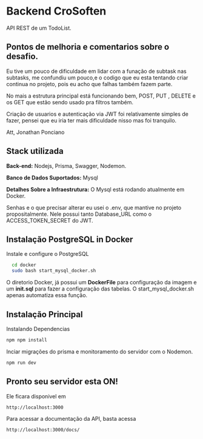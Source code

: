 
# Backend CroSoften

API REST de um TodoList.

## Pontos de melhoria e comentarios sobre o desafio.

Eu tive um pouco de dificuldade em lidar com a funação de subtask nas subtasks, me confundiu um pouco,e o codigo que eu esta tentando criar continua no projeto, pois eu acho que falhas também fazem parte.

No mais a estrutura principal está funcionando bem, POST, PUT , DELETE e os GET que estão sendo usado pra filtros também. 

Criação de usuarios e autenticação via JWT foi relativamente simples de fazer, pensei que eu iria ter mais dificuldade nisso mas foi tranquilo.

Att, Jonathan Ponciano


## Stack utilizada


**Back-end:** Nodejs, Prisma, Swagger, Nodemon.

**Banco de Dados Suportados:**
Mysql

**Detalhes Sobre a Infraestrutura:**
O Mysql está rodando atualmente em Docker.

Senhas e o que precisar alterar eu usei o .env, que mantive no projeto propositalmente.
Nele possui tanto Database_URL como o ACCESS_TOKEN_SECRET do JWT.


## Instalação PostgreSQL in Docker

Instale e configure o PostgreSQL

```bash
  cd docker
  sudo bash start_mysql_docker.sh
```
O diretorio Docker, já possui um **DockerFile** para configuração da imagem e um **init.sql** para fazer a configuração das tabelas. 
O start_mysql_docker.sh apenas automatiza essa função.


## Instalação Principal

Instalando Dependencias
```bash
npm npm install
```
Inciar migrações do prisma e monitoramento do servidor com o Nodemon.
``` bash
npm run dev
```

## Pronto seu servidor esta ON!

Ele ficara disponivel em
``` bash
http://localhost:3000
```
Para acessar a documentação da API, basta acessa
``` bash
http://localhost:3000/docs/
```


